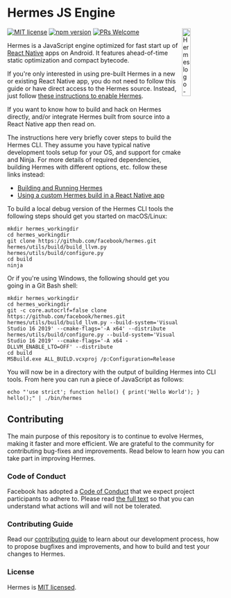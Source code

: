 # Hermes JS Engine
[![MIT license](https://img.shields.io/badge/license-MIT-blue.svg)](https://github.com/facebook/hermes/blob/master/LICENSE)
[![npm version](https://img.shields.io/npm/v/hermes-engine.svg?style=flat)](https://www.npmjs.com/package/hermes-engine)
[![PRs Welcome](https://img.shields.io/badge/PRs-welcome-brightgreen.svg)](https://github.com/facebook/hermes/blob/master/CONTRIBUTING.md)
<img src="./website/static/img/logo.svg" alt="Hermes logo - large H with wings" align="right" width="20%"/>

Hermes is a JavaScript engine optimized for fast start up of [React Native](https://facebook.github.io/react-native/) apps on Android. It features ahead-of-time static optimization and compact bytecode.

If you're only interested in using pre-built Hermes in a new or existing React Native app, you do not need to follow this guide or have direct access to the Hermes source. Instead, just follow [these instructions to enable Hermes](https://facebook.github.io/react-native/docs/hermes).

If you want to know how to build and hack on Hermes directly, and/or integrate Hermes built from source into a React Native app then read on.

The instructions here very briefly cover steps to build the Hermes CLI. They assume you have typical native development tools setup for your OS, and support for cmake and Ninja. For more details of required dependencies, building Hermes with different options, etc. follow these links instead:

* [Building and Running Hermes](doc/BuildingAndRunning.md)
* [Using a custom Hermes build in a React Native app](doc/ReactNativeIntegration.md)

To build a local debug version of the Hermes CLI tools the following steps should get you started on macOS/Linux:

```shell
mkdir hermes_workingdir
cd hermes_workingdir
git clone https://github.com/facebook/hermes.git
hermes/utils/build/build_llvm.py
hermes/utils/build/configure.py
cd build
ninja
```

Or if you're using Windows, the following should get you going in a Git Bash shell:

```shell
mkdir hermes_workingdir
cd hermes_workingdir
git -c core.autocrlf=false clone https://github.com/facebook/hermes.git
hermes/utils/build/build_llvm.py --build-system='Visual Studio 16 2019' --cmake-flags='-A x64' --distribute
hermes/utils/build/configure.py --build-system='Visual Studio 16 2019' --cmake-flags='-A x64 -DLLVM_ENABLE_LTO=OFF' --distribute
cd build
MSBuild.exe ALL_BUILD.vcxproj /p:Configuration=Release
```

You will now be in a directory with the output of building Hermes into CLI tools. From here you can run a piece of JavaScript as follows:

```shell
echo "'use strict'; function hello() { print('Hello World'); } hello();" | ./bin/hermes
```

## Contributing

The main purpose of this repository is to continue to evolve Hermes, making it faster and more efficient. We are grateful to the community for contributing bug-fixes and improvements. Read below to learn how you can take part in improving Hermes.

### Code of Conduct

Facebook has adopted a [Code of Conduct](./CODE_OF_CONDUCT.md) that we expect project participants to adhere to. Please read [the full text](https://code.fb.com/codeofconduct) so that you can understand what actions will and will not be tolerated.

### Contributing Guide

Read our [contributing guide](CONTRIBUTING.md) to learn about our development process, how to propose bugfixes and improvements, and how to build and test your changes to Hermes.

### License

Hermes is [MIT licensed](./LICENSE).
